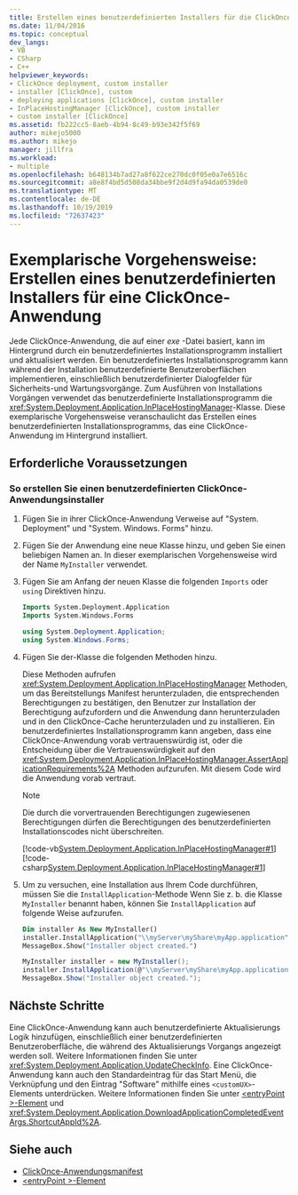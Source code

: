 ```yaml
---
title: Erstellen eines benutzerdefinierten Installers für die ClickOnce-Anwendung
ms.date: 11/04/2016
ms.topic: conceptual
dev_langs:
- VB
- CSharp
- C++
helpviewer_keywords:
- ClickOnce deployment, custom installer
- installer [ClickOnce], custom
- deploying applications [ClickOnce], custom installer
- InPlaceHostingManager [ClickOnce], custom installer
- custom installer [ClickOnce]
ms.assetid: fb222cc5-8aeb-4b94-8c49-b93e342f5f69
author: mikejo5000
ms.author: mikejo
manager: jillfra
ms.workload:
- multiple
ms.openlocfilehash: b648134b7ad27a8f622ce270dc0f05e0a7e6516c
ms.sourcegitcommit: a8e8f4bd5d508da34bbe9f2d4d9fa94da0539de0
ms.translationtype: MT
ms.contentlocale: de-DE
ms.lasthandoff: 10/19/2019
ms.locfileid: "72637423"
---
```

# <a name="walkthrough-create-a-custom-installer-for-a-clickonce-application"></a>Exemplarische Vorgehensweise: Erstellen eines benutzerdefinierten Installers für eine ClickOnce-Anwendung
Jede ClickOnce-Anwendung, die auf einer *exe* -Datei basiert, kann im Hintergrund durch ein benutzerdefiniertes Installationsprogramm installiert und aktualisiert werden. Ein benutzerdefiniertes Installationsprogramm kann während der Installation benutzerdefinierte Benutzeroberflächen implementieren, einschließlich benutzerdefinierter Dialogfelder für Sicherheits-und Wartungsvorgänge. Zum Ausführen von Installations Vorgängen verwendet das benutzerdefinierte Installationsprogramm die <xref:System.Deployment.Application.InPlaceHostingManager>-Klasse. Diese exemplarische Vorgehensweise veranschaulicht das Erstellen eines benutzerdefinierten Installationsprogramms, das eine ClickOnce-Anwendung im Hintergrund installiert.

## <a name="prerequisites"></a>Erforderliche Voraussetzungen

### <a name="to-create-a-custom-clickonce-application-installer"></a>So erstellen Sie einen benutzerdefinierten ClickOnce-Anwendungsinstaller

1. Fügen Sie in ihrer ClickOnce-Anwendung Verweise auf "System. Deployment" und "System. Windows. Forms" hinzu.

2. Fügen Sie der Anwendung eine neue Klasse hinzu, und geben Sie einen beliebigen Namen an. In dieser exemplarischen Vorgehensweise wird der Name `MyInstaller` verwendet.

3. Fügen Sie am Anfang der neuen Klasse die folgenden `Imports` oder `using` Direktiven hinzu.

    ```vb
    Imports System.Deployment.Application
    Imports System.Windows.Forms
    ```

    ```csharp
    using System.Deployment.Application;
    using System.Windows.Forms;
    ```

4. Fügen Sie der-Klasse die folgenden Methoden hinzu.

     Diese Methoden aufrufen <xref:System.Deployment.Application.InPlaceHostingManager> Methoden, um das Bereitstellungs Manifest herunterzuladen, die entsprechenden Berechtigungen zu bestätigen, den Benutzer zur Installation der Berechtigung aufzufordern und die Anwendung dann herunterzuladen und in den ClickOnce-Cache herunterzuladen und zu installieren. Ein benutzerdefiniertes Installationsprogramm kann angeben, dass eine ClickOnce-Anwendung vorab vertrauenswürdig ist, oder die Entscheidung über die Vertrauenswürdigkeit auf den <xref:System.Deployment.Application.InPlaceHostingManager.AssertApplicationRequirements%2A> Methoden aufzurufen. Mit diesem Code wird die Anwendung vorab vertraut.

    > [!NOTE]
    > Die durch die vorvertrauenden Berechtigungen zugewiesenen Berechtigungen dürfen die Berechtigungen des benutzerdefinierten Installationscodes nicht überschreiten.

     [!code-vb[System.Deployment.Application.InPlaceHostingManager#1](../deployment/codesnippet/VisualBasic/walkthrough-creating-a-custom-installer-for-a-clickonce-application_1.vb)]
     [!code-csharp[System.Deployment.Application.InPlaceHostingManager#1](../deployment/codesnippet/CSharp/walkthrough-creating-a-custom-installer-for-a-clickonce-application_1.cs)]

5. Um zu versuchen, eine Installation aus Ihrem Code durchführen, müssen Sie die `InstallApplication`-Methode Wenn Sie z. b. die Klasse `MyInstaller` benannt haben, können Sie `InstallApplication` auf folgende Weise aufzurufen.

    ```vb
    Dim installer As New MyInstaller()
    installer.InstallApplication("\\myServer\myShare\myApp.application")
    MessageBox.Show("Installer object created.")
    ```

    ```csharp
    MyInstaller installer = new MyInstaller();
    installer.InstallApplication(@"\\myServer\myShare\myApp.application");
    MessageBox.Show("Installer object created.");
    ```

## <a name="next-steps"></a>Nächste Schritte
 Eine ClickOnce-Anwendung kann auch benutzerdefinierte Aktualisierungs Logik hinzufügen, einschließlich einer benutzerdefinierten Benutzeroberfläche, die während des Aktualisierungs Vorgangs angezeigt werden soll. Weitere Informationen finden Sie unter <xref:System.Deployment.Application.UpdateCheckInfo>. Eine ClickOnce-Anwendung kann auch den Standardeintrag für das Start Menü, die Verknüpfung und den Eintrag "Software" mithilfe eines `<customUX>`-Elements unterdrücken. Weitere Informationen finden Sie unter [\<entryPoint >-Element](../deployment/entrypoint-element-clickonce-application.md) und <xref:System.Deployment.Application.DownloadApplicationCompletedEventArgs.ShortcutAppId%2A>.

## <a name="see-also"></a>Siehe auch
- [ClickOnce-Anwendungsmanifest](../deployment/clickonce-application-manifest.md)
- [\<entryPoint >-Element](../deployment/entrypoint-element-clickonce-application.md)
